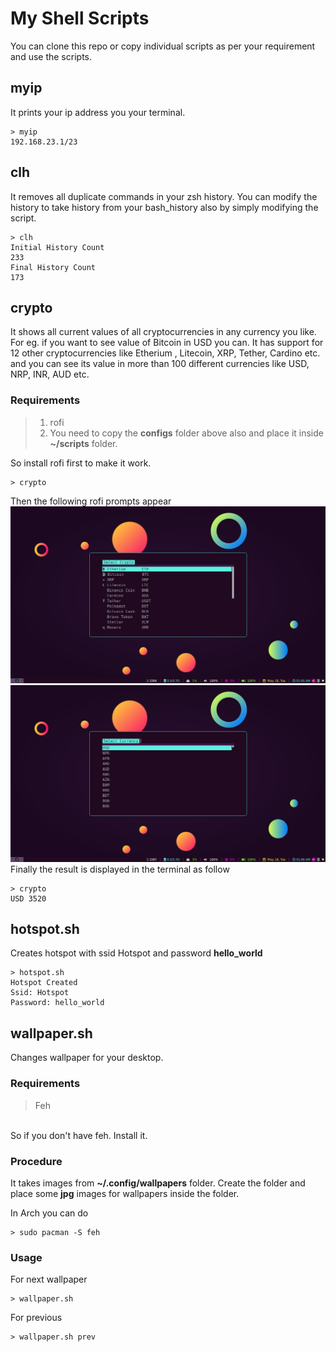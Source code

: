 # My Shell Scripts
You can clone this repo or copy individual scripts as per your 
requirement and use the scripts.

## myip
It prints your ip address you your terminal.
```
> myip
192.168.23.1/23
```

## clh
It removes all duplicate commands in your zsh history.
You can modify the history to take history from your bash_history also by simply modifying the script.

```
> clh
Initial History Count
233
Final History Count
173
```

## crypto

It shows all current values of all cryptocurrencies in any currency you like.
For eg. if you want to see value of Bitcoin in USD you can.
It has support for 12 other cryptocurrencies like Etherium , Litecoin,
XRP, Tether, Cardino etc. and you can see its value in more than 100 
different currencies like USD, NRP, INR, AUD etc.

### Requirements
> 1. rofi<br>
> 2. You need to copy the <b>configs</b> folder above also and place it inside <b>~/scripts</b> folder.<br>

So install rofi first to make it work.

```
> crypto
```
Then the following rofi prompts appear<br>
<img src="./images/crypto.png">
<img src="./images/currency.png"><br>
Finally the result is displayed in the terminal as follow 
```
> crypto
USD 3520
```

## hotspot.sh
Creates hotspot with ssid Hotspot and password <b>hello_world</b>
```
> hotspot.sh
Hotspot Created
Ssid: Hotspot
Password: hello_world
```

## wallpaper.sh
Changes wallpaper for your desktop.<br>
### Requirements
> Feh
<br>
So if you don't have feh. Install it.

### Procedure
It takes images from <b>~/.config/wallpapers</b> folder.
Create the folder and place some <b>jpg</b> images for wallpapers inside the folder.


In Arch you can do
```
> sudo pacman -S feh
```
### Usage
For next wallpaper
```
> wallpaper.sh
```
For previous 
```
> wallpaper.sh prev
```

